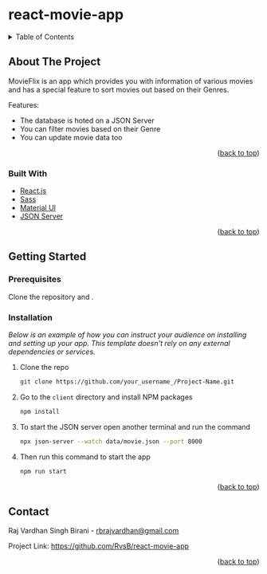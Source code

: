 # react-movie-app

<div id="top"></div>
<!--
*** Thanks for checking out the Best-README-Template. If you have a suggestion
*** that would make this better, please fork the repo and create a pull request
*** or simply open an issue with the tag "enhancement".
*** Don't forget to give the project a star!
*** Thanks again! Now go create something AMAZING! :D
-->


<!-- TABLE OF CONTENTS -->
<details>
  <summary>Table of Contents</summary>
  <ol>
    <li>
      <a href="#about-the-project">About The Project</a>
      <ul>
        <li><a href="#built-with">Built With</a></li>
      </ul>
    </li>
    <li>
      <a href="#getting-started">Getting Started</a>
      <ul>
        <li><a href="#prerequisites">Prerequisites</a></li>
        <li><a href="#installation">Installation</a></li>
      </ul>
    </li>
    <li><a href="#contact">Contact</a></li>
    <li><a href="#acknowledgments">Acknowledgments</a></li>
  </ol>
</details>



<!-- ABOUT THE PROJECT -->
## About The Project


MovieFlix is an app which provides you with information of various movies and has a special feature to sort movies out based on their Genres.

Features:
* The database is hoted on a JSON Server
* You can filter movies based on their Genre
* You can update movie data too


<p align="right">(<a href="#top">back to top</a>)</p>



### Built With

* [React.js](https://reactjs.org/)
* [Sass](https://sass-lang.com/)
* [Material UI](https://mui.com/)
* [JSON Server](https://www.npmjs.com/package/json-server)

<p align="right">(<a href="#top">back to top</a>)</p>



<!-- GETTING STARTED -->
## Getting Started

### Prerequisites

Clone the repository and .

### Installation

_Below is an example of how you can instruct your audience on installing and setting up your app. This template doesn't rely on any external dependencies or services._

1. Clone the repo
   ```sh
   git clone https://github.com/your_username_/Project-Name.git
   ```
2. Go to the `client` directory and install NPM packages
   ```sh
   npm install
   ```
3. To start the JSON server open another terminal and run the command
   ```sh
   npx json-server --watch data/movie.json --port 8000
   ```
4. Then run this command to start the app
   ```sh
   npm run start
   ```

<p align="right">(<a href="#top">back to top</a>)</p>


<!-- CONTACT -->
## Contact

Raj Vardhan Singh Birani - rbrajvardhan@gmail.com

Project Link: https://github.com/RvsB/react-movie-app

<p align="right">(<a href="#top">back to top</a>)</p>

